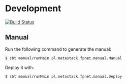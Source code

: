 # Development
[![Build Status](https://travis-ci.org/MetaStack-pl/FPNet.svg)](https://travis-ci.org/MetaStack-pl/FPNet)

## Manual
Run the following command to generate the manual:

```bash
$ sbt manual/runMain pl.metastack.fpnet.manual.Manual
```

Deploy it with:

```bash
$ sbt manual/runMain pl.metastack.fpnet.manual.Deploy
```
